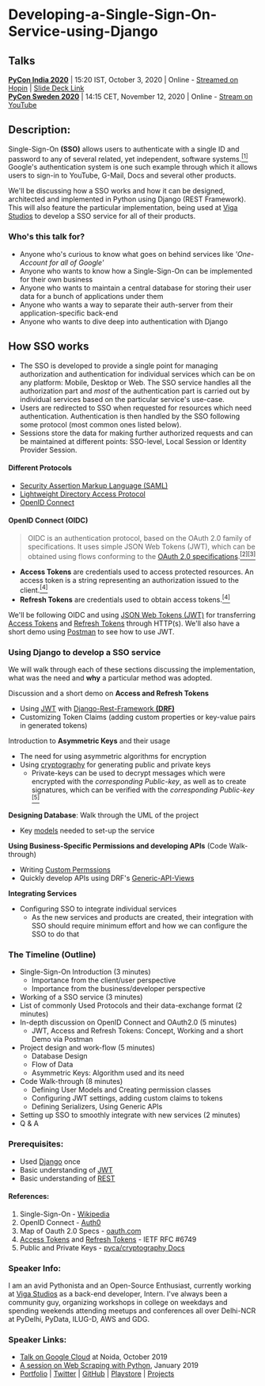 # Developing-a-Single-Sign-On-Service-using-Django

## Talks
[**PyCon India 2020**](https://in.pycon.org/2020/) | 15:20 IST, October 3, 2020 | Online - [Streamed on Hopin](https://app.hopin.to/events/pyconindia2020/) | [Slide Deck Link](https://speakerdeck.com/vibhu4agarwal/developing-an-sso-service-using-django)  
[**PyCon Sweden 2020**](http://www.pycon.se/2020/) | 14:15 CET, November 12, 2020 | Online - [Stream on YouTube](https://youtu.be/4BN2Np7fUqY)


## **Description:**

Single-Sign-On **(SSO)** allows users to authenticate with a single ID and password to any of several related, yet independent, software systems.[<sup>[1]</sup>](#references) Google's authentication system is one such example through which it allows users to sign-in to YouTube, G-Mail, Docs and several other products.

We'll be discussing how a SSO works and how it can be designed, architected and implemented in Python using Django (REST Framework). This will also feature the particular implementation, being used at [Viga Studios](https://vigastudios.com/) to develop a SSO service for all of their products.

### Who's this talk for?

-   Anyone who's curious to know what goes on behind services like _'One-Account for all of Google'_
-   Anyone who wants to know how a Single-Sign-On can be implemented for their own business
-   Anyone who wants to maintain a central database for storing their user data for a bunch of applications under them
-   Anyone who wants a way to separate their auth-server from their application-specific back-end
-   Anyone who wants to dive deep into authentication with Django

## How SSO works

-   The SSO is developed to provide a single point for managing authorization and authentication for individual services which can be on any platform: Mobile, Desktop or Web. The SSO service handles all the authorization part and _most_ of the authentication part is carried out by individual services based on the particular service's use-case.
-   Users are redirected to SSO when requested for resources which need authentication. Authentication is then handled by the SSO following some protocol (most common ones listed below).
-   Sessions store the data for making further authorized requests and can be maintained at different points: SSO-level, Local Session or Identity Provider Session.

#### Different Protocols

-   [Security Assertion Markup Language (SAML)](https://en.wikipedia.org/wiki/Security_Assertion_Markup_Language)
-   [Lightweight Directory Access Protocol](https://en.wikipedia.org/wiki/Lightweight_Directory_Access_Protocol)
-   [OpenID Connect](https://openid.net/connect/)

#### OpenID Connect (OIDC)

> OIDC is an authentication protocol, based on the OAuth 2.0 family of specifications. It uses simple JSON Web Tokens (JWT), which can be obtained using flows conforming to the [OAuth 2.0 specifications](https://www.oauth.com/oauth2-servers/map-oauth-2-0-specs/).[<sup>[2]</sup>](#references)[<sup>[3]</sup>](#references)

-   **Access Tokens** are credentials used to access protected resources. An access token is a string representing an authorization issued to the client.[<sup>[4]</sup>](#references)
-   **Refresh Tokens** are credentials used to obtain access tokens.[<sup>[4]</sup>](#references)

We'll be following OIDC and using [JSON Web Tokens (JWT)](https://jwt.io/) for transferring [Access Tokens](https://tools.ietf.org/html/rfc6749#section-1.4) and [Refresh Tokens](https://tools.ietf.org/html/rfc6749#section-1.5) through HTTP(s). We'll also have a short demo using [Postman](https://www.postman.com/) to see how to use JWT.

### Using Django to develop a SSO service

We will walk through each of these sections discussing the implementation, what was the need and **why** a particular method was adopted.


Discussion and a short demo on **Access and Refresh Tokens**

-   Using [JWT](https://jwt.io/) with [Django-Rest-Framework **(DRF)**](https://www.django-rest-framework.org/)
-   Customizing Token Claims (adding custom properties or key-value pairs in generated tokens)

Introduction to **Asymmetric Keys** and their usage

-   The need for using asymmetric algorithms for encryption
-   Using [cryptography](https://cryptography.io/en/latest/hazmat/primitives/asymmetric/) for generating public and private keys
    -   Private-keys can be used to decrypt messages which were encrypted with the _corresponding Public-key_, as well as to create signatures, which can be verified with the _corresponding Public-key_ [<sup>[5]</sup>](#references)

**Designing Database**: Walk through the UML of the project

-   Key [models](https://docs.djangoproject.com/en/3.0/topics/db/models/) needed to set-up the service

**Using Business-Specific Permissions and developing APIs** (Code Walk-through)

-   Writing [Custom Permssions](https://www.django-rest-framework.org/api-guide/permissions/#custom-permissions)
-   Quickly develop APIs using DRF's [Generic-API-Views](https://www.django-rest-framework.org/api-guide/generic-views/)

**Integrating Services**

-   Configuring SSO to integrate individual services
    -   As the new services and products are created, their integration with SSO should require minimum effort and how we can configure the SSO to do that

### The Timeline (Outline)
- Single-Sign-On Introduction (3 minutes)
  - Importance from the client/user perspective
  - Importance from the business/developer perspective
- Working of a SSO service (3 minutes)
- List of commonly Used Protocols and their data-exchange format (2 minutes)
- In-depth discussion on OpenID Connect and OAuth2.0 (5 minutes)
  - JWT, Access and Refresh Tokens: Concept, Working and a short Demo via Postman
- Project design and work-flow (5 minutes)
  - Database Design
  - Flow of Data
  - Asymmetric Keys: Algorithm used and its need
- Code Walk-through (8 minutes)
  - Defining User Models and Creating permission classes
  - Configuring JWT settings, adding custom claims to tokens
  - Defining Serializers, Using Generic APIs
- Setting up SSO to smoothly integrate with new services (2 minutes)
- Q & A

### **Prerequisites:**

-   Used [Django](https://www.djangoproject.com/) once
-   Basic understanding of [JWT](https://jwt.io/introduction/)
-   Basic understanding of [REST](https://restfulapi.net/)

#### References:
 1. Single-Sign-On - [Wikipedia](https://en.wikipedia.org/wiki/Single_sign-on)
 2. OpenID Connect - [Auth0](https://auth0.com/docs/sso/current#openid-connect)
 3. Map of Oauth 2.0 Specs - [oauth.com](https://www.oauth.com/oauth2-servers/map-oauth-2-0-specs/)
 4. [Access Tokens](https://tools.ietf.org/html/rfc6749#section-1.4) and [Refresh Tokens](https://tools.ietf.org/html/rfc6749#section-1.5) - IETF RFC #6749
 5. Public and Private Keys - [pyca/cryptography Docs](https://cryptography.io/en/latest/glossary/#term-private-key)

### **Speaker Info:**

I am an avid Pythonista and an Open-Source Enthusiast, currently working at [Viga Studios](https://vigastudios.com/) as a back-end developer, Intern. I've always been a community guy, organizing workshops in college on weekdays and spending weekends attending meetups and conferences all over Delhi-NCR at PyDelhi, PyData, ILUG-D, AWS and GDG.

### **Speaker Links:**

-   [Talk on Google Cloud](https://www.linkedin.com/pulse/google-cloud-program-vibhu-agarwal/) at Noida, October 2019
-   [A session on Web Scraping with Python](https://github.com/InternityFoundation/Web-Scraping-Session-04-01-2019/), January 2019
-   [Portfolio](https://vibhu-agarwal.github.io/) | [Twitter](https://twitter.com/vibhu4agarwal) | [GitHub](https://github.com/Vibhu-Agarwal) | [Playstore](https://play.google.com/store/apps/developer?id=Vibhu%20Agarwal) | [Projects](https://vibhu-agarwal.github.io/projects/)
